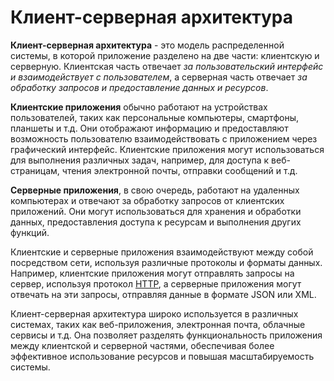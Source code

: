 # Клиент-серверная архитектура 

**Клиент-серверная архитектура** - это модель распределенной системы, в которой приложение разделено на две части: клиентскую и серверную. Клиентская часть отвечает *за пользовательский интерфейс и взаимодействует с пользователем*, а серверная часть отвечает *за обработку запросов и предоставление данных и ресурсов*.

**Клиентские приложения** обычно работают на устройствах пользователей, таких как персональные компьютеры, смартфоны, планшеты и т.д. Они отображают информацию и предоставляют возможность пользователю взаимодействовать с приложением через графический интерфейс. Клиентские приложения могут использоваться для выполнения различных задач, например, для доступа к веб-страницам, чтения электронной почты, отправки сообщений и т.д.

**Серверные приложения**, в свою очередь, работают на удаленных компьютерах и отвечают за обработку запросов от клиентских приложений. Они могут использоваться для хранения и обработки данных, предоставления доступа к ресурсам и выполнения других функций.

Клиентские и серверные приложения взаимодействуют между собой посредством сети, используя различные протоколы и форматы данных. Например, клиентские приложения могут отправлять запросы на сервер, используя протокол [HTTP](./protocols/HTTP/HTTP.md), а серверные приложения могут отвечать на эти запросы, отправляя данные в формате JSON или XML.

Клиент-серверная архитектура широко используется в различных системах, таких как веб-приложения, электронная почта, облачные сервисы и т.д. Она позволяет разделять функциональность приложения между клиентской и серверной частями, обеспечивая более эффективное использование ресурсов и повышая масштабируемость системы.